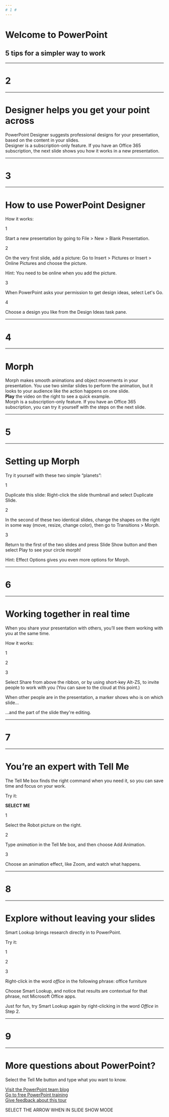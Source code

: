 ```yaml
---  
# 1 #
---  
```


# Welcome to PowerPoint #  

## 5 tips for a simpler way to work ##  

---  
# 2 #
---  

# Designer helps you get your point across #  

PowerPoint Designer suggests professional designs for your presentation\, based on the content in your slides\.   
Designer is a subscription\-only feature\. If you have an Office 365 subscription\, the next slide shows you how it works in a new presentation\.  

---  
# 3 #
---  

# How to use PowerPoint Designer #  

How it works\:  

1  

Start a new presentation by going to File \> New \> Blank Presentation\.  

2  

On the very first slide\, add a picture\: Go to Insert \> Pictures or Insert \> Online Pictures and choose the picture\.

Hint\: You need to be online when you add the picture\.  

3  

When PowerPoint asks your permission to get design ideas\, select Let\'s Go\.  

4  

Choose a design you like from the Design Ideas task pane\.  

---  
# 4 #
---  

# Morph #  

Morph makes smooth animations and object movements in your presentation\. You use two similar slides to perform the animation\, but it looks to your audience like the action happens on one slide\.   
**Play** the video on the right to see a quick example\.  
Morph is a subscription\-only feature\. If you have an Office 365 subscription\, you can try it yourself with the steps on the next slide\.  

---  
# 5 #
---  

# Setting up Morph #  

Try it yourself with these two simple “planets”\:  

1  

Duplicate this slide\: Right\-click the slide thumbnail and select Duplicate Slide\.  

2  

In the second of these two identical slides\, change the shapes on the right in some way \(move\, resize\, change color\)\, then go to Transitions \> Morph\.  

3  

Return to the first of the two slides and press Slide Show button and then select Play to see your circle morph\!  

Hint\: Effect Options gives you even more options for Morph\.  

---  
# 6 #
---  

# Working together in real time #  

When you share your presentation with others\, you’ll see them working with you at the same time\. 

How it works\:  

1  

2  

3  

Select Share from above the ribbon\, or by using short\-key Alt\-ZS\, to invite people to work with you \(You can save to the cloud at this point\.\)  

When other people are in the presentation\, a marker shows who is on which slide…  

…and the part of the slide they\'re editing\.  

---  
# 7 #
---  

# You’re an expert with Tell Me #  

The Tell Me box finds the right command when you need it\, 
so you can save time and focus on your work\.

Try it\:  

**SELECT ME**  

1  

Select the Robot picture on the right\.  

2  

Type *animation* in the Tell Me box\, and then choose Add Animation\.  

3  

Choose an animation effect\, like Zoom\, and watch 
what happens\.  

---  
# 8 #
---  

# Explore without leaving your slides #  

Smart Lookup brings research directly in to PowerPoint\.

Try it\:  

1  

2  

3  

Right\-click in the word *office* in the following phrase\: office furniture  

Choose Smart Lookup\, and notice that results are contextual for that phrase\, not Microsoft Office apps\.  

Just for fun\, try Smart Lookup again by right\-clicking in the word *Office* in Step 2\.  

---  
# 9 #
---  

# More questions about PowerPoint\? #  

Select the Tell Me button and type what you want to know\.
  
[Visit the PowerPoint team blog](http://go.microsoft.com/fwlink/?LinkId=617172)  
[Go to free PowerPoint training](http://go.microsoft.com/fwlink/?LinkId=623327)  
[Give feedback about this tour](https://go.microsoft.com/fwlink/?linkid=854609)  

SELECT THE ARROW WHEN IN SLIDE SHOW MODE  

